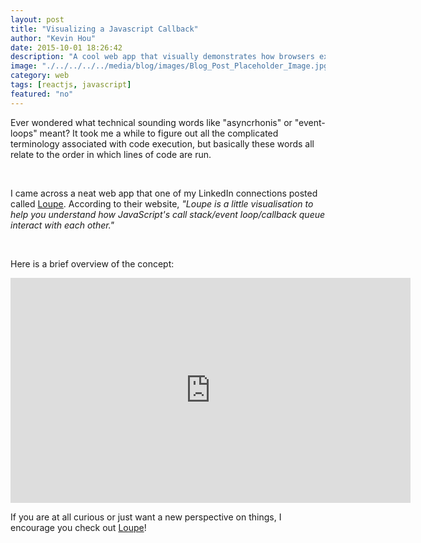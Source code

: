 ```yaml
---
layout: post
title: "Visualizing a Javascript Callback"
author: "Kevin Hou"
date: 2015-10-01 18:26:42
description: "A cool web app that visually demonstrates how browsers execute Javascript's call stacks/event loops/callbacks."
image: "./../../../../media/blog/images/Blog_Post_Placeholder_Image.jpg"
category: web
tags: [reactjs, javascript]
featured: "no"
---
```

Ever wondered what technical sounding words like "asyncrhonis" or "event-loops" meant? It took me a while to figure out all the complicated terminology associated with code execution, but basically these words all relate to the order in which lines of code are run.

<br />

I came across a neat web app that one of my LinkedIn connections posted called <a href="http://latentflip.com/loupe/?code=JC5vbignYnV0dG9uJywgJ2NsaWNrJywgZnVuY3Rpb24gb25DbGljaygpIHsKICAgIHNldFRpbWVvdXQoZnVuY3Rpb24gdGltZXIoKSB7CiAgICAgICAgY29uc29sZS5sb2coJ1lvdSBjbGlja2VkIHRoZSBidXR0b24hJyk7ICAgIAogICAgfSwgMjAwMCk7Cn0pOwoKY29uc29sZS5sb2coIkhpISIpOwoKc2V0VGltZW91dChmdW5jdGlvbiB0aW1lb3V0KCkgewogICAgY29uc29sZS5sb2coIkNsaWNrIHRoZSBidXR0b24hIik7Cn0sIDUwMDApOwoKY29uc29sZS5sb2coIldlbGNvbWUgdG8gbG91cGUuIik7!!!" target="_blank">Loupe</a>. According to their website, <i>"Loupe is a little visualisation to help you understand how JavaScript's call stack/event loop/callback queue interact with each other."</i>

<br />

Here is a brief overview of the concept:
<iframe width="640" height="360" src="https://www.youtube.com/embed/8aGhZQkoFbQ" frameborder="0" allowfullscreen></iframe>

<br />

If you are at all curious or just want a new perspective on things, I encourage you check out <a href="http://latentflip.com/loupe/?code=JC5vbignYnV0dG9uJywgJ2NsaWNrJywgZnVuY3Rpb24gb25DbGljaygpIHsKICAgIHNldFRpbWVvdXQoZnVuY3Rpb24gdGltZXIoKSB7CiAgICAgICAgY29uc29sZS5sb2coJ1lvdSBjbGlja2VkIHRoZSBidXR0b24hJyk7ICAgIAogICAgfSwgMjAwMCk7Cn0pOwoKY29uc29sZS5sb2coIkhpISIpOwoKc2V0VGltZW91dChmdW5jdGlvbiB0aW1lb3V0KCkgewogICAgY29uc29sZS5sb2coIkNsaWNrIHRoZSBidXR0b24hIik7Cn0sIDUwMDApOwoKY29uc29sZS5sb2coIldlbGNvbWUgdG8gbG91cGUuIik7!!!" target="_blank">Loupe</a>!
